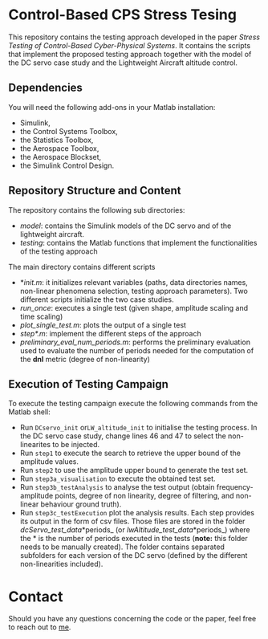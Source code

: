 # Control-Based CPS Stress Tesing

This repository contains the testing approach developed in the paper _Stress Testing of Control-Based Cyber-Physical Systems_.
It contains the scripts that implement the proposed testing approach together with the model of the DC servo case study and the Lightweight Aircraft altitude control.

## Dependencies

You will need the following add-ons in your Matlab installation:

 * Simulink,
 * the Control Systems Toolbox,
 * the Statistics Toolbox,
 * the Aerospace Toolbox,
 * the Aerospace Blockset,
 * the Simulink Control Design.

## Repository Structure and Content

The repository contains the following sub directories:

 * _model_: contains the Simulink models of the DC servo and of the lightweight aircraft.
 * _testing_: contains the Matlab functions that implement the functionalities of the testing approach

The main directory contains different scripts

 * \*_init.m_: it initializes relevant variables (paths, data directories names, non-linear phenomena selection, testing approach parameters). Two different scripts initialize the two case studies.
 * _run\_once_: executes a single test (given shape, amplitude scaling and time scaling)
 * _plot\_single\_test.m_: plots the output of a single test
 * _step\*.m_: implement the different steps of the approach
 * _preliminary\_eval\_num\_periods.m_: performs the preliminary evaluation used to evaluate the number of periods needed for the computation of the __dnl__ metric (degree of non-linearity)

## Execution of Testing Campaign

To execute the testing campaign execute the following commands from the Matlab shell:

 * Run ``DCservo_init`` or``LW_altitude_init`` to initialise the testing process. In the DC servo case study, change lines 46 and 47 to select the non-linearites to be injected.
 * Run ``step1`` to execute the search to retrieve the upper bound of the amplitude values.
 * Run ``step2`` to use the amplitude upper bound to generate the test set.
 * Run ``step3a_visualisation`` to execute the obtained test set.
 * Run ``step3b_testAnalysis`` to analyse the test output (obtain frequency-amplitude points, degree of non linearity, degree of filtering, and non-linear behaviour ground truth).
 * Run ``step3c_testExecution`` plot the analysis results.
Each step provides its output in the form of csv files.
Those files are stored in the folder _dcServo_test_data_\*periods_ (or _lwAltitude_test_data_\*periods_) where the \* is the number of periods executed in the tests (__note:__ this folder needs to be manually created).
The folder contains separated subfolders for each  version of the DC servo (defined by the different non-linearities included).

# Contact

Should you have any questions concerning the code or the paper, feel free to reach out to [me](https://mancla.github.io).
